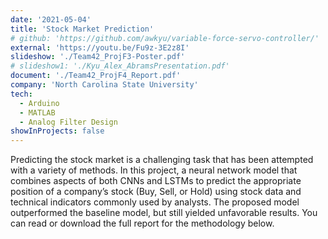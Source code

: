 ```yaml
---
date: '2021-05-04'
title: 'Stock Market Prediction'
# github: 'https://github.com/awkyu/variable-force-servo-controller/'
external: 'https://youtu.be/Fu9z-3E2z8I'
slideshow: './Team42_ProjF3-Poster.pdf'
# slideshow1: './Kyu_Alex_AbramsPresentation.pdf'
document: './Team42_ProjF4_Report.pdf'
company: 'North Carolina State University'
tech:
  - Arduino
  - MATLAB
  - Analog Filter Design
showInProjects: false
---
```


Predicting the stock market is a challenging task that has been attempted with a variety of methods. In this project, a neural network model that combines aspects of both CNNs and LSTMs to predict the appropriate position of a company’s stock (Buy, Sell, or Hold) using stock data and technical indicators commonly used by analysts. The proposed model outperformed the baseline model, but still yielded unfavorable results. You can read or download the full report for the methodology below.
